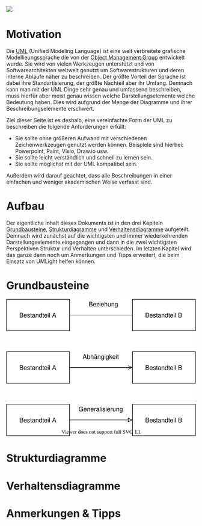![](https://img.shields.io/badge/License-CC%20BY%204.0-lightgrey.svg)

# Motivation

Die [UML](https://de.wikipedia.org/wiki/Unified_Modeling_Language) (Unified Modeling Language) ist eine weit verbreitete grafische Modellieungssprache die von der [Object Management Group](https://www.omg.org/spec/UML/) entwickelt wurde. Sie wird von vielen Werkzeugen unterstützt und von Softwarearchitekten weltweit genutzt um Softwarestrukturen und deren interne Abläufe näher zu beschreiben. Der größte Vorteil der Sprache ist dabei ihre Standartisierung, der größte Nachteil aber ihr Umfang. Demnach kann man mit der UML Dinge sehr genau und umfassend beschreiben, muss hierfür aber meist genau wissen welche Darstellungselemente welche Bedeutung haben. Dies wird aufgrund der Menge der Diagramme und ihrer Beschreibungselemente erschwert.

Ziel dieser Seite ist es deshalb, eine vereinfachte Form der UML zu beschreiben die folgende Anforderungen erfüllt:
- Sie sollte ohne größeren Aufwand mit verschiedenen Zeichenwerkzeugen genutzt werden können. Beispiele sind hierbei: Powerpoint, Paint, Visio, Draw.io usw.
- Sie sollte leicht verständlich und schnell zu lernen sein.
- Sie sollte möglichst mit der UML kompatibel sein.

Außerdem wird darauf geachtet, dass alle Beschreibungen in einer einfachen und weniger akademischen Weise verfasst sind.

# Aufbau

Der eigentliche Inhalt dieses Dokuments ist in den drei Kapiteln [Grundbausteine](#grundbausteine), [Strukturdiagramme](#strukturdiagramme) und [Verhaltensdiagramme](#verhaltensdiagramme) aufgeteilt. Demnach wird zunächst auf die wichtigsten und immer wiederkehrenden Darstellungselemente eingegangen und dann in die zwei wichtigsten Perspektiven Struktur und Verhalten unterschieden. Im letzten Kapitel wird das ganze dann noch um Anmerkungen und Tipps erweitert, die beim Einsatz von UMLight helfen können.

# Grundbausteine



![grundsätzliche Bestandteile](images/general-elements.svg)

# Strukturdiagramme

# Verhaltensdiagramme

# Anmerkungen & Tipps
